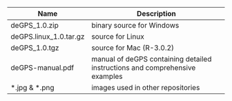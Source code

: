
| Name  | Description|
| ------------- | ------------- |
| deGPS_1.0.zip  | binary source for Windows  |
| deGPS.linux_1.0.tar.gz  | source for Linux  |
| deGPS_1.0.tgz | source for Mac (R-3.0.2) |
| deGPS-manual.pdf  | manual of deGPS containing detailed instructions and comprehensive examples  |
| *.jpg & *.png  | images used in other repositories  |
